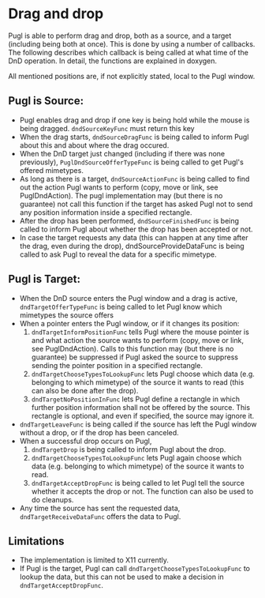 # Drag and drop

Pugl is able to perform drag and drop, both as a source, and a target (including being both at once). This is done by using a number of callbacks. The following describes which callback is being called at what time of the DnD operation. In detail, the functions are explained in doxygen.

All mentioned positions are, if not explicitly stated, local to the Pugl window.

## Pugl is Source:

- Pugl enables drag and drop if one key is being hold while the mouse is being dragged. `dndSourceKeyFunc` must return this key
- When the drag starts, `dndSourceDragFunc` is being called to inform Pugl about this and about where the drag occured.
- When the DnD target just changed (including if there was none previously), `PuglDndSourceOfferTypeFunc` is being called to get Pugl's offered mimetypes.
- As long as there is a target, `dndSourceActionFunc` is being called to find out the action Pugl wants to perform (copy, move or link, see PuglDndAction). The pugl implementation may (but there is no guarantee) not call this function if the target has asked Pugl not to send any position information inside a specified rectangle.
- After the drop has been performed, `dndSourceFinishedFunc` is being called to inform Pugl about whether the drop has been accepted or not.
- In case the target requests any data (this can happen at any time after the drag, even during the drop), dndSourceProvideDataFunc is being called to ask Pugl to reveal the data for a specific mimetype.

## Pugl is Target:

- When the DnD source enters the Pugl window and a drag is active, `dndTargetOfferTypeFunc` is being called to let Pugl know which mimetypes the source offers
- When a pointer enters the Pugl window, or if it changes its position:
  1. `dndTargetInformPositionFunc` tells Pugl where the mouse pointer is and what action the source wants to perform (copy, move or link, see PuglDndAction). Calls to this function may (but there is no guarantee) be suppressed if Pugl asked the source to suppress sending the pointer position in a specified rectangle.
  2. `dndTargetChooseTypesToLookupFunc` lets Pugl choose which data (e.g. belonging to which mimetype) of the source it wants to read (this can also be done after the drop).
  3. `dndTargetNoPositionInFunc` lets Pugl define a rectangle in which further position information shall not be offered by the source. This rectangle is optional, and even if specified, the source may ignore it.
- `dndTargetLeaveFunc` is being called if the source has left the Pugl window without a drop, or if the drop has been canceled.
- When a successful drop occurs on Pugl,
  1. `dndTargetDrop` is being called to inform Pugl about the drop.
  2. `dndTargetChooseTypesToLookupFunc` lets Pugl again choose which data (e.g. belonging to which mimetype) of the source it wants to read.
  3. `dndTargetAcceptDropFunc` is being called to let Pugl tell the source whether it accepts the drop or not. The function can also be used to do cleanups.
- Any time the source has sent the requested data, `dndTargetReceiveDataFunc` offers the data to Pugl.

## Limitations

- The implementation is limited to X11 currently.
- If Pugl is the target, Pugl can call `dndTargetChooseTypesToLookupFunc` to lookup the data, but this can not be used to make a decision in `dndTargetAcceptDropFunc`.
